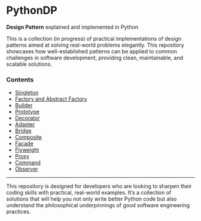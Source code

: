 # PythonDP
**Design Pattern** explained and implemented in Python

This is a collection (in progress) of practical implementations of design patterns aimed at solving real-world problems elegantly. This repository showcases how well-established patterns can be applied to common challenges in software development, providing clean, maintainable, and scalable solutions.

### Contents
- [Singleton](/Singleton/README.md)
- [Factory and Abstract Factory](/FactoryAbstractFactory/README.md)
- [Builder](/Builder/README.md)
- [Prototype](/Prototype/README.md)
- [Decorator](/Decorator/README.md)
- [Adapter](/Adapter/README.md)
- [Bridge](/Bridge/README.md)
- [Composite](/Composite/README.md)
- [Facade](/Facade/README.md)
- [Flyweight](/Flyweight/README.md)
- [Proxy](/Proxy/README.md)
- [Command](/Command/README.md)
- [Observer](/Observer/README.md)

---

This repository is designed for developers who are looking to sharpen their coding skills with practical, real-world examples. It’s a collection of solutions that will help you not only write better Python code but also understand the philosophical underpinnings of good software engineering practices.

